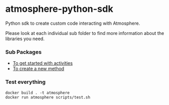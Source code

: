 # atmosphere-python-sdk
Python sdk to create custom code interacting with Atmosphere.

Please look at each individual sub folder to find more information about
the libraries you need.

### Sub Packages
- [To get started with activities](/atmosphere/custom_activity)
- [To create a new method](/atmosphere/method)

### Test everything
```shell
docker build . -t atmosphere
docker run atmosphere scripts/test.sh
```
